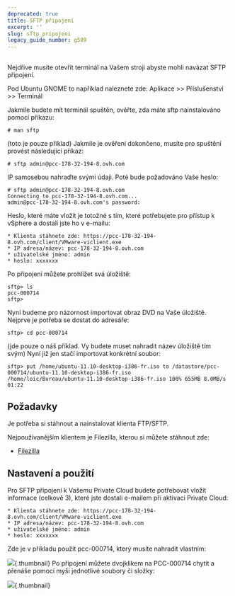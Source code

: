 ```yaml
---
deprecated: true
title: SFTP připojení
excerpt: ''
slug: sftp_pripojeni
legacy_guide_number: g589
---
```



## 
Nejdříve musíte otevřít terminál na Vašem stroji abyste mohli navázat SFTP připojení.

Pod Ubuntu GNOME to například naleznete zde:
Aplikace >> Příslušenství >> Terminál

Jakmile budete mít terminál spuštěn, ověřte, zda máte sftp nainstalováno pomocí příkazu:


```
# man sftp
```

(toto je pouze příklad)
Jakmile je ověření dokončeno, musíte pro spuštění provést následující příkaz:


```
# sftp admin@pcc-178-32-194-8.ovh.com
```


IP samosebou nahraďte svými údaji.
Poté bude požadováno Vaše heslo:


```
# sftp admin@pcc-178-32-194-8.ovh.com
Connecting to pcc-178-32-194-8.ovh.com...
admin@pcc-178-32-194-8.ovh.com's password:
```


Heslo, které máte vložit je totožné s tím, které potřebujete pro přístup k vSphere a dostali jste ho v e-mailu:


```
* Klienta stáhnete zde: https://pcc-178-32-194-8.ovh.com/client/VMware-viclient.exe
* IP adresa/název: pcc-178-32-194-8.ovh.com
* uživatelské jméno: admin
* heslo: xxxxxxx
```


Po připojení můžete prohlížet svá úložiště:


```
sftp> ls
pcc-000714
sftp>
```


Nyní budeme pro názornost importovat obraz DVD na Vaše úložiště.
Nejprve je potřeba se dostat do adresáře:


```
sftp> cd pcc-000714
```

 (jde pouze o náš příklad. Vy budete muset nahradit název úložiště tím svým)
Nyní již jen stačí importovat konkrétní soubor:


```
sftp> put /home/ubuntu-11.10-desktop-i386-fr.iso to /datastore/pcc-000714/ubuntu-11.10-desktop-i386-fr.iso
/home/loic/Bureau/ubuntu-11.10-desktop-i386-fr.iso 100% 655MB 8.0MB/s 01:22
```




## Požadavky
Je potřeba si stáhnout a nainstalovat klienta FTP/SFTP.

Nejpoužívanějším klientem je Filezilla, kterou si můžete stáhnout zde:


- [Filezilla](http://downloads.sourceforge.net/filezilla/FileZilla_3.5.2_win32-setup.exe)




## Nastavení a použití
Pro SFTP připojení k Vašemu Private Cloud budete potřebovat vložit informace (celkově 3), které jste dostali e-mailem při aktivaci Private Cloud:


```
* Klienta stáhnete zde: https://pcc-178-32-194-8.ovh.com/client/VMware-viclient.exe
* IP adresa/název: pcc-178-32-194-8.ovh.com
* uživatelské jméno: admin
* heslo: xxxxxxx
```


Zde je v příkladu použit pcc-000714, který musíte nahradit vlastním:

![](images/connection_sftp_filezilla.png){.thumbnail}
Po připojení můžete dvojklikem na PCC-000714 chytit a přenáše pomocí myši jednotlivé soubory či složky:

![](images/connection_sftp_filezilla.png){.thumbnail}

